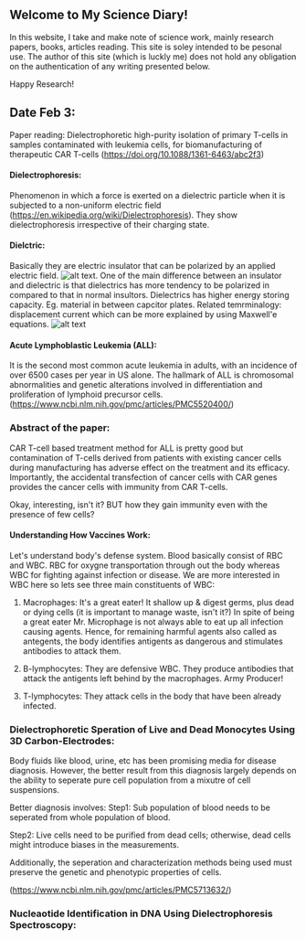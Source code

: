 ## Welcome to My Science Diary!

In this website, I take and make note of science work, mainly research papers, books, articles reading. This site is soley intended to be pesonal use. The author of this site (which is luckly me) does not hold any obligation on the authentication of any writing presented below. 

Happy Research!

## Date Feb 3:
Paper reading: Dielectrophoretic high-purity isolation of primary T-cells in samples contaminated with leukemia cells, for biomanufacturing of therapeutic CAR T-cells (https://doi.org/10.1088/1361-6463/abc2f3)

#### Dielectrophoresis:
Phenomenon in which a force is exerted on a dielectric particle when it is subjected to a non-uniform electric field (https://en.wikipedia.org/wiki/Dielectrophoresis). They show dielectrophoresis irrespective of their charging state. 
#### Dielctric:
Basically they are electric insulator that can be polarized by an applied electric field. ![alt text](https://upload.wikimedia.org/wikipedia/commons/thumb/c/cd/Capacitor_schematic_with_dielectric.svg/220px-Capacitor_schematic_with_dielectric.svg.png). One of the main difference between an insulator and dielectric is that dielectrics has more tendency to be polarized in compared to that in normal insultors. Dielectrics has higher energy storing capacity. Eg. material in between capcitor plates. Related temrminalogy: displacement current which can be more explained by using Maxwell'e equations.
![alt text](https://upload.wikimedia.org/wikipedia/commons/thumb/b/bc/Current_continuity_in_capacitor.svg/200px-Current_continuity_in_capacitor.svg.png)

#### Acute Lymphoblastic Leukemia (ALL):
It is the second most common acute leukemia in adults, with an incidence of over 6500 cases per year in US alone. The hallmark of ALL is chromosomal abnormalities and genetic alterations involved in differentiation and proliferation of lymphoid precursor cells. 
(https://www.ncbi.nlm.nih.gov/pmc/articles/PMC5520400/)

### Abstract of the paper:
CAR T-cell based treatment method for ALL is pretty good but contamination of T-cells derived from patients with existing cancer cells during manufacturing has adverse effect on the treatment and its efficacy. Importantly, the accidental transfection of cancer cells with CAR genes provides the cancer cells with immunity from CAR T-cells.

Okay, interesting, isn't it? BUT how they gain immunity even with the presence of few cells?

#### Understanding How Vaccines Work:
Let's understand body's defense system. 
Blood basically consist of RBC and WBC. RBC for oxygne transportation through out the body whereas WBC for fighting against infection or disease. We are more interested in WBC here so lets see three main constituents of WBC:

1. Macrophages:
It's a great eater! It shallow up & digest germs, plus dead or dying cells (it is important to manage waste, isn't it?)
In spite of being a great eater Mr. Microphage is not always able to eat up all infection causing agents. Hence, for remaining harmful agents also called as antegents, the body identifies antigents as dangerous and stimulates antibodies to attack them.

2. B-lymphocytes:
They are defensive WBC. They produce antibodies that attack the antigents left behind by the macrophages. Army Producer!

3. T-lymphocytes:
They attack cells in the body that have been already infected.

### Dielectrophoretic Speration of Live and Dead Monocytes Using 3D Carbon-Electrodes:
Body fluids like blood, urine, etc has been promising media for disease diagnosis. However, the better result from this diagnosis largely depends on the ability to seperate pure cell population from a mixutre of cell suspensions. 

Better diagnosis involves:
Step1: Sub population of blood needs to be seperated from whole population of blood.

Step2: Live cells need to be purified from dead cells; otherwise, dead cells might introduce biases in the measurements.

Additionally, the seperation and characterization methods being used must preserve the genetic and phenotypic properties of cells.

(https://www.ncbi.nlm.nih.gov/pmc/articles/PMC5713632/)

### Nucleaotide Identification in DNA Using Dielectrophoresis Spectroscopy:




 

